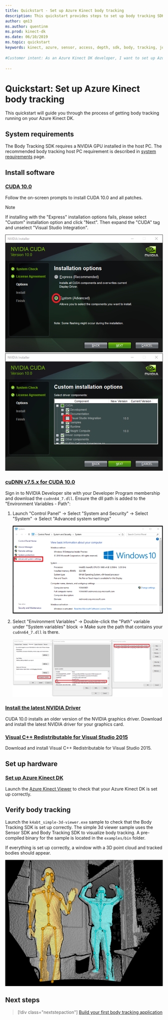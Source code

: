 ```yaml
---
title: Quickstart - Set up Azure Kinect body tracking
description: This quickstart provides steps to set up body tracking SDK for Azure Kinect
author: qm13
ms.author: quentinm
ms.prod: kinect-dk
ms.date: 06/10/2019
ms.topic: quickstart
keywords: kinect, azure, sensor, access, depth, sdk, body, tracking, joint, setup, cuda, nvidia

#Customer intent: As an Azure Kinect DK developer, I want to set up Azure Kinect body tracking.

---
```


# Quickstart: Set up Azure Kinect body tracking

This quickstart will guide you through the process of getting body tracking running on your Azure Kinect DK.

## System requirements

The Body Tracking SDK requires a NVIDIA GPU installed in the host PC. The recommended body tracking host PC requirement is described in [system requirements](system-requirements.md) page.

## Install software

### [CUDA 10.0](https://developer.nvidia.com/cuda-10.0-download-archive)

Follow the on-screen prompts to install CUDA 10.0 and all patches.

>[!NOTE]
> If installing with the "Express" installation options fails, please select "Custom" installation option and click "Next".
> Then expand the "CUDA" tag and unselect "Visual Studio Integration".

![CUDA installation Image1](./media/quickstarts/install-cuda1.png)![CUDA installation Image2](./media/quickstarts/install-cuda2.png)

### [cuDNN v7.5.x for CUDA 10.0](https://developer.nvidia.com/rdp/cudnn-download)

Sign in to NVIDIA Developer site with your Developer Program membership and download the `cudnn64_7.dll`. Ensure the dll path is added to the "Environment Variables - Path":
1. Launch "Control Panel" -> Select "System and Security" -> Select "System" -> Select "Advanced system settings"

    ![Setup system path 1](./media/quickstarts/install-system-path1.png)

2. Select "Environment Variables" -> Double-click the "Path" variable under "System variables" block -> Make sure the path that contains your `cudnn64_7.dll` is there.

    ![Setup system path 2](./media/quickstarts/install-system-path2.png)

### [Install the latest NVIDIA Driver](https://www.nvidia.com/Download/index.aspx?lang=en-us)

CUDA 10.0 installs an older version of the NVIDIA graphics driver. Download and install the latest NVIDIA driver for your graphics card.

### [Visual C++ Redistributable for Visual Studio 2015](https://www.microsoft.com/en-us/download/details.aspx?id=48145)

Download and install Visual C++ Redistributable for Visual Studio 2015. 

## Set up hardware

### [Set up Azure Kinect DK](set-up-azure-kinect-dk.md)

Launch the [Azure Kinect Viewer](azure-kinect-sensor-viewer.md) to check that your Azure Kinect DK is set up correctly.

## Verify body tracking

Launch the `k4abt_simple-3d-viewer.exe` sample to check that the Body Tracking SDK is set up correctly. The simple 3d viewer sample uses the Sensor SDK and Body Tracking SDK to visualize body tracking. A pre-compiled binary for the sample is located in the `examples/bin` folder.

If everything is set up correctly, a window with a 3D point cloud and tracked bodies should appear.

![Simple 3D Viewer](./media/quickstarts/samples-simple3dviewer.png)

## Next steps

> [!div class="nextstepaction"]
>[Build your first body tracking application](build-first-body-app.md)

